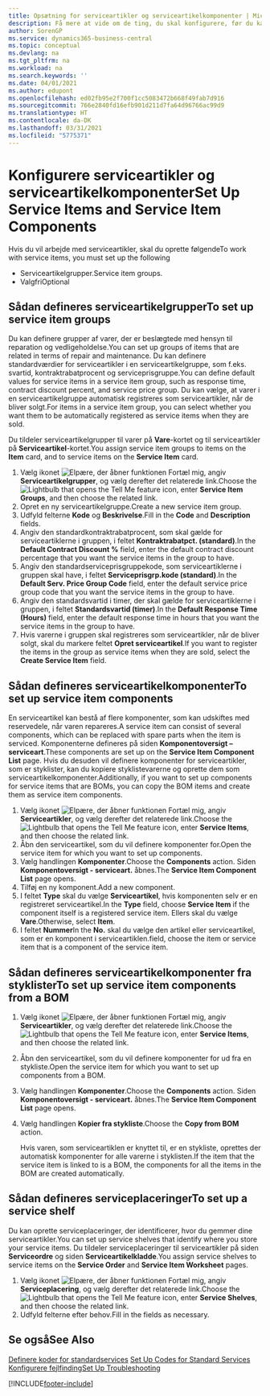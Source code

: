 ```yaml
---
title: Opsætning for serviceartikler og serviceartikelkomponenter | Microsoft Docs
description: Få mere at vide om de ting, du skal konfigurere, før du kan bruge serviceartikler, herunder standardværdier som f.eks. svartid, kontraktrabatprocent og serviceprisgruppe.
author: SorenGP
ms.service: dynamics365-business-central
ms.topic: conceptual
ms.devlang: na
ms.tgt_pltfrm: na
ms.workload: na
ms.search.keywords: ''
ms.date: 04/01/2021
ms.author: edupont
ms.openlocfilehash: ed02fb95e2f700f1cc5083472b668f49fab7d916
ms.sourcegitcommit: 766e2840fd16efb901d211d7fa64d96766ac99d9
ms.translationtype: HT
ms.contentlocale: da-DK
ms.lasthandoff: 03/31/2021
ms.locfileid: "5775371"
---
```

# <a name="set-up-service-items-and-service-item-components"></a><span data-ttu-id="f4254-103">Konfigurere serviceartikler og serviceartikelkomponenter</span><span class="sxs-lookup"><span data-stu-id="f4254-103">Set Up Service Items and Service Item Components</span></span>
<span data-ttu-id="f4254-104">Hvis du vil arbejde med serviceartikler, skal du oprette følgende</span><span class="sxs-lookup"><span data-stu-id="f4254-104">To work with service items, you must set up the following</span></span>

* <span data-ttu-id="f4254-105">Serviceartikelgrupper.</span><span class="sxs-lookup"><span data-stu-id="f4254-105">Service item groups.</span></span>
* <span data-ttu-id="f4254-106">Valgfri</span><span class="sxs-lookup"><span data-stu-id="f4254-106">Optional</span></span>

## <a name="to-set-up-service-item-groups"></a><span data-ttu-id="f4254-107">Sådan defineres serviceartikelgrupper</span><span class="sxs-lookup"><span data-stu-id="f4254-107">To set up service item groups</span></span>
<span data-ttu-id="f4254-108">Du kan definere grupper af varer, der er beslægtede med hensyn til reparation og vedligeholdelse.</span><span class="sxs-lookup"><span data-stu-id="f4254-108">You can set up groups of items that are related in terms of repair and maintenance.</span></span> <span data-ttu-id="f4254-109">Du kan definere standardværdier for serviceartikler i en serviceartikelgruppe, som f.eks. svartid, kontraktrabatprocent og serviceprisgruppe.</span><span class="sxs-lookup"><span data-stu-id="f4254-109">You can define default values for service items in a service item group, such as response time, contract discount percent, and service price group.</span></span> <span data-ttu-id="f4254-110">Du kan vælge, at varer i en serviceartikelgruppe automatisk registreres som serviceartikler, når de bliver solgt.</span><span class="sxs-lookup"><span data-stu-id="f4254-110">For items in a service item group, you can select whether you want them to be automatically registered as service items when they are sold.</span></span>  

<span data-ttu-id="f4254-111">Du tildeler serviceartikelgrupper til varer på **Vare**-kortet og til serviceartikler på **Serviceartikel**-kortet.</span><span class="sxs-lookup"><span data-stu-id="f4254-111">You assign service item groups to items on the **Item** card, and to service items on the **Service Item** card.</span></span>  

1. <span data-ttu-id="f4254-112">Vælg ikonet ![Elpære, der åbner funktionen Fortæl mig](media/ui-search/search_small.png "Fortæl mig, hvad du vil foretage dig"), angiv **Serviceartikelgrupper**, og vælg derefter det relaterede link.</span><span class="sxs-lookup"><span data-stu-id="f4254-112">Choose the ![Lightbulb that opens the Tell Me feature](media/ui-search/search_small.png "Tell me what you want to do") icon, enter **Service Item Groups**, and then choose the related link.</span></span>  
2. <span data-ttu-id="f4254-113">Opret en ny serviceartikelgruppe.</span><span class="sxs-lookup"><span data-stu-id="f4254-113">Create a new service item group.</span></span>  
3. <span data-ttu-id="f4254-114">Udfyld felterne **Kode** og **Beskrivelse**.</span><span class="sxs-lookup"><span data-stu-id="f4254-114">Fill in the **Code** and **Description** fields.</span></span>  
4. <span data-ttu-id="f4254-115">Angiv den standardkontraktrabatprocent, som skal gælde for serviceartiklerne i gruppen, i feltet **Kontraktrabatpct. (standard)**.</span><span class="sxs-lookup"><span data-stu-id="f4254-115">In the **Default Contract Discount %** field, enter the default contract discount percentage that you want the service items in the group to have.</span></span>  
5. <span data-ttu-id="f4254-116">Angiv den standardserviceprisgruppekode, som serviceartiklerne i gruppen skal have, i feltet **Serviceprisgrp.kode (standard)**.</span><span class="sxs-lookup"><span data-stu-id="f4254-116">In the **Default Serv. Price Group Code** field, enter the default service price group code that you want the service items in the group to have.</span></span>  
6. <span data-ttu-id="f4254-117">Angiv den standardsvartid i timer, der skal gælde for serviceartiklerne i gruppen, i feltet **Standardsvartid (timer)**.</span><span class="sxs-lookup"><span data-stu-id="f4254-117">In the **Default Response Time (Hours)** field, enter the default response time in hours that you want the service items in the group to have.</span></span>  
7. <span data-ttu-id="f4254-118">Hvis varerne i gruppen skal registreres som serviceartikler, når de bliver solgt, skal du markere feltet **Opret serviceartikel**.</span><span class="sxs-lookup"><span data-stu-id="f4254-118">If you want to register the items in the group as service items when they are sold, select the **Create Service Item** field.</span></span>  

## <a name="to-set-up-service-item-components"></a><span data-ttu-id="f4254-119">Sådan defineres serviceartikelkomponenter</span><span class="sxs-lookup"><span data-stu-id="f4254-119">To set up service item components</span></span>
<span data-ttu-id="f4254-120">En serviceartikel kan bestå af flere komponenter, som kan udskiftes med reservedele, når varen repareres.</span><span class="sxs-lookup"><span data-stu-id="f4254-120">A service item can consist of several components, which can be replaced with spare parts when the item is serviced.</span></span> <span data-ttu-id="f4254-121">Komponenterne defineres på siden **Komponentoversigt – serviceart**.</span><span class="sxs-lookup"><span data-stu-id="f4254-121">These components are set up on the **Service Item Component List** page.</span></span> <span data-ttu-id="f4254-122">Hvis du desuden vil definere komponenter for serviceartikler, som er styklister, kan du kopiere styklistevarerne og oprette dem som serviceartikelkomponenter.</span><span class="sxs-lookup"><span data-stu-id="f4254-122">Additionally, if you want to set up components for service items that are BOMs, you can copy the BOM items and create them as service item components.</span></span>

1. <span data-ttu-id="f4254-123">Vælg ikonet ![Elpære, der åbner funktionen Fortæl mig](media/ui-search/search_small.png "Fortæl mig, hvad du vil foretage dig"), angiv **Serviceartikler**, og vælg derefter det relaterede link.</span><span class="sxs-lookup"><span data-stu-id="f4254-123">Choose the ![Lightbulb that opens the Tell Me feature](media/ui-search/search_small.png "Tell me what you want to do") icon, enter **Service Items**, and then choose the related link.</span></span>
2. <span data-ttu-id="f4254-124">Åbn den serviceartikel, som du vil definere komponenter for.</span><span class="sxs-lookup"><span data-stu-id="f4254-124">Open the service item for which you want to set up components.</span></span>  
3. <span data-ttu-id="f4254-125">Vælg handlingen **Komponenter**.</span><span class="sxs-lookup"><span data-stu-id="f4254-125">Choose the **Components** action.</span></span> <span data-ttu-id="f4254-126">Siden **Komponentoversigt - serviceart.** åbnes.</span><span class="sxs-lookup"><span data-stu-id="f4254-126">The **Service Item Component List** page opens.</span></span>  
4. <span data-ttu-id="f4254-127">Tilføj en ny komponent.</span><span class="sxs-lookup"><span data-stu-id="f4254-127">Add a new component.</span></span>  
5. <span data-ttu-id="f4254-128">I feltet **Type** skal du vælge **Serviceartikel**, hvis komponenten selv er en registreret serviceartikel.</span><span class="sxs-lookup"><span data-stu-id="f4254-128">In the **Type** field, choose **Service Item** if the component itself is a registered service item.</span></span> <span data-ttu-id="f4254-129">Ellers skal du vælge **Vare**.</span><span class="sxs-lookup"><span data-stu-id="f4254-129">Otherwise, select **Item**.</span></span>  
6. <span data-ttu-id="f4254-130">I feltet **Nummer**</span><span class="sxs-lookup"><span data-stu-id="f4254-130">In the **No.**</span></span> <span data-ttu-id="f4254-131">skal du vælge den artikel eller serviceartikel, som er en komponent i serviceartiklen.</span><span class="sxs-lookup"><span data-stu-id="f4254-131">field, choose the item or service item that is a component of the service item.</span></span>  

## <a name="to-set-up-service-item-components-from-a-bom"></a><span data-ttu-id="f4254-132">Sådan defineres serviceartikelkomponenter fra styklister</span><span class="sxs-lookup"><span data-stu-id="f4254-132">To set up service item components from a BOM</span></span>
1.  <span data-ttu-id="f4254-133">Vælg ikonet ![Elpære, der åbner funktionen Fortæl mig](media/ui-search/search_small.png "Fortæl mig, hvad du vil foretage dig"), angiv **Serviceartikler**, og vælg derefter det relaterede link.</span><span class="sxs-lookup"><span data-stu-id="f4254-133">Choose the ![Lightbulb that opens the Tell Me feature](media/ui-search/search_small.png "Tell me what you want to do") icon, enter **Service Items**, and then choose the related link.</span></span>  
2. <span data-ttu-id="f4254-134">Åbn den serviceartikel, som du vil definere komponenter for ud fra en stykliste.</span><span class="sxs-lookup"><span data-stu-id="f4254-134">Open the service item for which you want to set up components from a BOM.</span></span>  
3. <span data-ttu-id="f4254-135">Vælg handlingen **Komponenter**.</span><span class="sxs-lookup"><span data-stu-id="f4254-135">Choose the **Components** action.</span></span> <span data-ttu-id="f4254-136">Siden **Komponentoversigt - serviceart.** åbnes.</span><span class="sxs-lookup"><span data-stu-id="f4254-136">The **Service Item Component List** page opens.</span></span>  
4. <span data-ttu-id="f4254-137">Vælg handlingen **Kopier fra stykliste**.</span><span class="sxs-lookup"><span data-stu-id="f4254-137">Choose the **Copy from BOM** action.</span></span>  

    <span data-ttu-id="f4254-138">Hvis varen, som serviceartiklen er knyttet til, er en stykliste, oprettes der automatisk komponenter for alle varerne i styklisten.</span><span class="sxs-lookup"><span data-stu-id="f4254-138">If the item that the service item is linked to is a BOM, the components for all the items in the BOM are created automatically.</span></span>  

## <a name="to-set-up-a-service-shelf"></a><span data-ttu-id="f4254-139">Sådan defineres serviceplaceringer</span><span class="sxs-lookup"><span data-stu-id="f4254-139">To set up a service shelf</span></span>
<span data-ttu-id="f4254-140">Du kan oprette serviceplaceringer, der identificerer, hvor du gemmer dine serviceartikler.</span><span class="sxs-lookup"><span data-stu-id="f4254-140">You can set up service shelves that identify where you store your service items.</span></span> <span data-ttu-id="f4254-141">Du tildeler serviceplaceringer til serviceartikler på siden **Serviceordre** og siden **Serviceartikelkladde**.</span><span class="sxs-lookup"><span data-stu-id="f4254-141">You assign service shelves to service items on the **Service Order** and **Service Item Worksheet** pages.</span></span>  

1. <span data-ttu-id="f4254-142">Vælg ikonet ![Elpære, der åbner funktionen Fortæl mig](media/ui-search/search_small.png "Fortæl mig, hvad du vil foretage dig"), angiv **Serviceplacering**, og vælg derefter det relaterede link.</span><span class="sxs-lookup"><span data-stu-id="f4254-142">Choose the ![Lightbulb that opens the Tell Me feature](media/ui-search/search_small.png "Tell me what you want to do") icon, enter **Service Shelves**, and then choose the related link.</span></span>
2. <span data-ttu-id="f4254-143">Udfyld felterne efter behov.</span><span class="sxs-lookup"><span data-stu-id="f4254-143">Fill in the fields as necessary.</span></span>

## <a name="see-also"></a><span data-ttu-id="f4254-144">Se også</span><span class="sxs-lookup"><span data-stu-id="f4254-144">See Also</span></span>
<span data-ttu-id="f4254-145">[Definere koder for standardservices](service-how-setup-service-coding.md) </span><span class="sxs-lookup"><span data-stu-id="f4254-145">[Set Up Codes for Standard Services](service-how-setup-service-coding.md) </span></span>  
[<span data-ttu-id="f4254-146">Konfigurere fejlfinding</span><span class="sxs-lookup"><span data-stu-id="f4254-146">Set Up Troubleshooting</span></span>](service-how-setup-troubleshooting.md)


[!INCLUDE[footer-include](includes/footer-banner.md)]